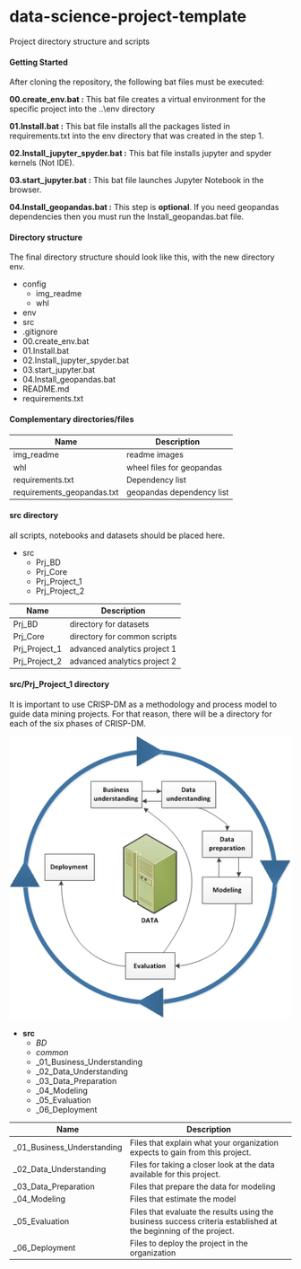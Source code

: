 # data-science-project-template
Project directory structure and scripts

#### Getting Started

After cloning the repository, the following bat files must be executed:

**00.create_env.bat :**  This bat file creates a virtual environment for the specific project into the ..\env directory

**01.Install.bat :**  This bat file installs all the packages listed in requirements.txt into the env directory that was created in the step 1. 

**02.Install_jupyter_spyder.bat :**  This bat file installs jupyter and spyder kernels (Not IDE). 

**03.start_jupyter.bat :** This bat file launches Jupyter Notebook in the browser.

**04.Install_geopandas.bat :** This step is **optional**. If you need geopandas dependencies then you must run the Install_geopandas.bat file.


#### Directory structure

The final directory structure should look like this, with the new directory env.

+ config
    + img_readme
    + whl
+ env
+ src
+ .gitignore
+ 00.create_env.bat
+ 01.Install.bat
+ 02.Install_jupyter_spyder.bat
+ 03.start_jupyter.bat
+ 04.Install_geopandas.bat
+ README.md
+ requirements.txt

#### Complementary directories/files

Name | Description
------------- | -------------
img_readme  | readme images
whl  | wheel files for geopandas
requirements.txt  | Dependency list
requirements_geopandas.txt  | geopandas dependency list


#### src directory
all scripts, notebooks and datasets should be placed here.
+ src
    + Prj_BD
    + Prj_Core
    + Prj_Project_1
    + Prj_Project_2


Name | Description
------------- | -------------
Prj_BD  | directory for datasets
Prj_Core  | directory for common scripts
Prj_Project_1 | advanced analytics project 1
Prj_Project_2 | advanced analytics project 2

#### src/Prj_Project_1 directory

It is important to use CRISP-DM as a methodology and process model to guide data mining projects. For that reason, there will be a directory for each of the six phases of CRISP-DM.

![Image text](https://github.com/ecandela/data-science-project-template/blob/main/config/img_readme/crisp_process.jpg)

+ **src**
    + _BD_
    + _common_
    + _01_Business_Understanding
    + _02_Data_Understanding
    + _03_Data_Preparation
    + _04_Modeling
    + _05_Evaluation
    + _06_Deployment


Name | Description
------------- | -------------
_01_Business_Understanding  | Files that explain what your organization expects to gain from this project.
_02_Data_Understanding  | Files for taking a closer look at the data available for this project.
_03_Data_Preparation | Files that prepare the data for modeling
_04_Modeling | Files that estimate the model
_05_Evaluation | Files that evaluate the results using the business success criteria established at the beginning of the project.
_06_Deployment | Files to deploy the project in the organization




